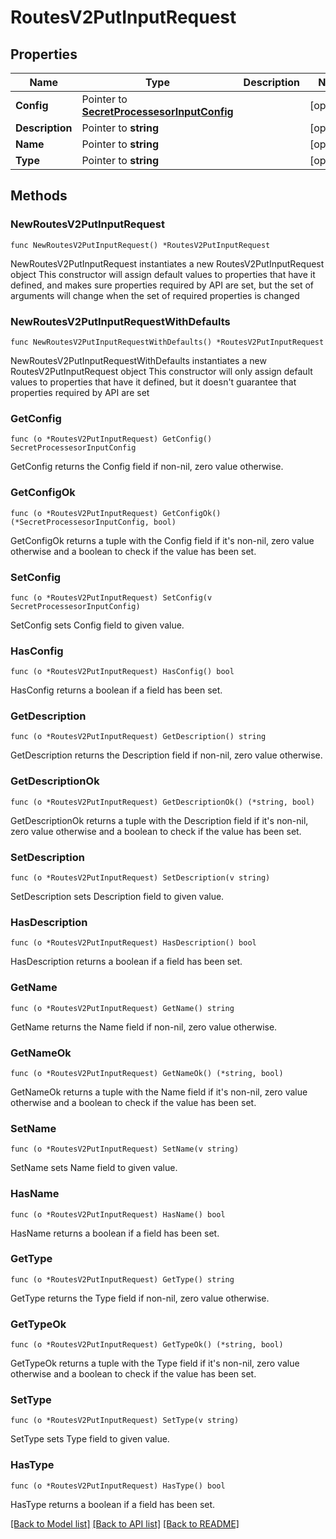 # RoutesV2PutInputRequest

## Properties

Name | Type | Description | Notes
------------ | ------------- | ------------- | -------------
**Config** | Pointer to [**SecretProcessesorInputConfig**](SecretProcessesorInputConfig.md) |  | [optional] 
**Description** | Pointer to **string** |  | [optional] 
**Name** | Pointer to **string** |  | [optional] 
**Type** | Pointer to **string** |  | [optional] 

## Methods

### NewRoutesV2PutInputRequest

`func NewRoutesV2PutInputRequest() *RoutesV2PutInputRequest`

NewRoutesV2PutInputRequest instantiates a new RoutesV2PutInputRequest object
This constructor will assign default values to properties that have it defined,
and makes sure properties required by API are set, but the set of arguments
will change when the set of required properties is changed

### NewRoutesV2PutInputRequestWithDefaults

`func NewRoutesV2PutInputRequestWithDefaults() *RoutesV2PutInputRequest`

NewRoutesV2PutInputRequestWithDefaults instantiates a new RoutesV2PutInputRequest object
This constructor will only assign default values to properties that have it defined,
but it doesn't guarantee that properties required by API are set

### GetConfig

`func (o *RoutesV2PutInputRequest) GetConfig() SecretProcessesorInputConfig`

GetConfig returns the Config field if non-nil, zero value otherwise.

### GetConfigOk

`func (o *RoutesV2PutInputRequest) GetConfigOk() (*SecretProcessesorInputConfig, bool)`

GetConfigOk returns a tuple with the Config field if it's non-nil, zero value otherwise
and a boolean to check if the value has been set.

### SetConfig

`func (o *RoutesV2PutInputRequest) SetConfig(v SecretProcessesorInputConfig)`

SetConfig sets Config field to given value.

### HasConfig

`func (o *RoutesV2PutInputRequest) HasConfig() bool`

HasConfig returns a boolean if a field has been set.

### GetDescription

`func (o *RoutesV2PutInputRequest) GetDescription() string`

GetDescription returns the Description field if non-nil, zero value otherwise.

### GetDescriptionOk

`func (o *RoutesV2PutInputRequest) GetDescriptionOk() (*string, bool)`

GetDescriptionOk returns a tuple with the Description field if it's non-nil, zero value otherwise
and a boolean to check if the value has been set.

### SetDescription

`func (o *RoutesV2PutInputRequest) SetDescription(v string)`

SetDescription sets Description field to given value.

### HasDescription

`func (o *RoutesV2PutInputRequest) HasDescription() bool`

HasDescription returns a boolean if a field has been set.

### GetName

`func (o *RoutesV2PutInputRequest) GetName() string`

GetName returns the Name field if non-nil, zero value otherwise.

### GetNameOk

`func (o *RoutesV2PutInputRequest) GetNameOk() (*string, bool)`

GetNameOk returns a tuple with the Name field if it's non-nil, zero value otherwise
and a boolean to check if the value has been set.

### SetName

`func (o *RoutesV2PutInputRequest) SetName(v string)`

SetName sets Name field to given value.

### HasName

`func (o *RoutesV2PutInputRequest) HasName() bool`

HasName returns a boolean if a field has been set.

### GetType

`func (o *RoutesV2PutInputRequest) GetType() string`

GetType returns the Type field if non-nil, zero value otherwise.

### GetTypeOk

`func (o *RoutesV2PutInputRequest) GetTypeOk() (*string, bool)`

GetTypeOk returns a tuple with the Type field if it's non-nil, zero value otherwise
and a boolean to check if the value has been set.

### SetType

`func (o *RoutesV2PutInputRequest) SetType(v string)`

SetType sets Type field to given value.

### HasType

`func (o *RoutesV2PutInputRequest) HasType() bool`

HasType returns a boolean if a field has been set.


[[Back to Model list]](../README.md#documentation-for-models) [[Back to API list]](../README.md#documentation-for-api-endpoints) [[Back to README]](../README.md)


